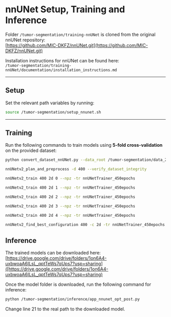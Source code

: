 # nnUNet Setup, Training and Inference

Folder `/tumor-segmentation/training-nnUNet` is cloned from the original nnUNet repository:  
[https://github.com/MIC-DKFZ/nnUNet.git](https://github.com/MIC-DKFZ/nnUNet.git)

Installation instructions for nnUNet can be found here:  
`/tumor-segmentation/training-nnUNet/documentation/installation_instructions.md`

---

## Setup

Set the relevant path variables by running:

```bash
source /tumor-segmentation/setup_nnunet.sh
```

---

## Training

Run the following commands to train models using **5-fold cross-validation** on the provided dataset:

```bash
python convert_dataset_nnUNet.py --data_root /tumor-segmentation/data_2025 --output_dir /tumor-segmentation/nnUNet_raw
```

```bash
nnUNetv2_plan_and_preprocess -d 400 --verify_dataset_integrity
```

```bash
nnUNetv2_train 400 2d 0 --npz -tr nnUNetTrainer_450epochs
```

```bash
nnUNetv2_train 400 2d 1 --npz -tr nnUNetTrainer_450epochs
```

```bash
nnUNetv2_train 400 2d 2 --npz -tr nnUNetTrainer_450epochs
```

```bash
nnUNetv2_train 400 2d 3 --npz -tr nnUNetTrainer_450epochs
```

```bash
nnUNetv2_train 400 2d 4 --npz -tr nnUNetTrainer_450epochs
```

```bash
nnUNetv2_find_best_configuration 400 -c 2d -tr nnUNetTrainer_450epochs
```
## Inference

The trained models can be downloaded here: 
[https://drive.google.com/drive/folders/1on6A4-uxbwoaA6ILsL_qptTeWs7qUps7?usp=sharing]([https://drive.google.com/drive/folders/1on6A4-uxbwoaA6ILsL_qptTeWs7qUps7?usp=sharing)

Once the model folder is downloaded, run the following command for inference:
```bash
python /tumor-segmentation/inference/app_nnunet_opt_post.py
```
Change line 21 to the real path to the downloaded model.
